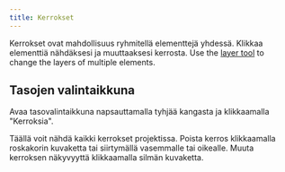 ```yaml
---
title: Kerrokset
---
```


Kerrokset ovat mahdollisuus ryhmitellä elementtejä yhdessä. Klikkaa elementtiä nähdäksesi ja muuttaaksesi kerrosta. Use the [layer tool](../tools/layer) to change the layers of multiple elements.

## Tasojen valintaikkuna

Avaa tasovalintaikkuna napsauttamalla tyhjää kangasta ja klikkaamalla "Kerroksia".

Täällä voit nähdä kaikki kerrokset projektissa.
Poista kerros klikkaamalla roskakorin kuvaketta tai siirtymällä vasemmalle tai oikealle.
Muuta kerroksen näkyvyyttä klikkaamalla silmän kuvaketta.
